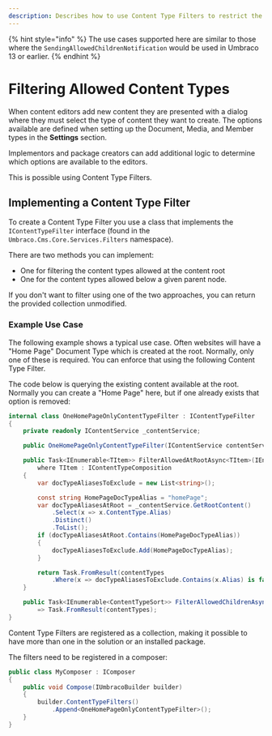 ```yaml
---
description: Describes how to use Content Type Filters to restrict the allowed content options available to editors.
---
```

{% hint style="info" %}
The use cases supported here are similar to those where the `SendingAllowedChildrenNotification` would be used in Umbraco 13 or earlier.
{% endhint %}

# Filtering Allowed Content Types

When content editors add new content they are presented with a dialog where they must select the type of content they want to create. The options available are defined when setting up the Document, Media, and Member types in the **Settings** section.

Implementors and package creators can add additional logic to determine which options are available to the editors.

This is possible using Content Type Filters.

## Implementing a Content Type Filter

To create a Content Type Filter you use a class that implements the `IContentTypeFilter` interface (found in the `Umbraco.Cms.Core.Services.Filters` namespace).

There are two methods you can implement:

* One for filtering the content types allowed at the content root
* One for the content types allowed below a given parent node.

If you don't want to filter using one of the two approaches, you can return the provided collection unmodified.

### Example Use Case

The following example shows a typical use case. Often websites will have a "Home Page" Document Type which is created at the root. Normally, only one of these is required. You can enforce that using the following Content Type Filter.

The code below is querying the existing content available at the root. Normally you can create a "Home Page" here, but if one already exists that option is removed:

```csharp
internal class OneHomePageOnlyContentTypeFilter : IContentTypeFilter
{
    private readonly IContentService _contentService;

    public OneHomePageOnlyContentTypeFilter(IContentService contentService) => _contentService = contentService;

    public Task<IEnumerable<TItem>> FilterAllowedAtRootAsync<TItem>(IEnumerable<TItem> contentTypes)
        where TItem : IContentTypeComposition
    {
        var docTypeAliasesToExclude = new List<string>();

        const string HomePageDocTypeAlias = "homePage";
        var docTypeAliasesAtRoot = _contentService.GetRootContent()
            .Select(x => x.ContentType.Alias)
            .Distinct()
            .ToList();
        if (docTypeAliasesAtRoot.Contains(HomePageDocTypeAlias))
        {
            docTypeAliasesToExclude.Add(HomePageDocTypeAlias);
        }

        return Task.FromResult(contentTypes
            .Where(x => docTypeAliasesToExclude.Contains(x.Alias) is false));
    }

    public Task<IEnumerable<ContentTypeSort>> FilterAllowedChildrenAsync(IEnumerable<ContentTypeSort> contentTypes, Guid parentKey)
        => Task.FromResult(contentTypes);
}
```

Content Type Filters are registered as a collection, making it possible to have more than one in the solution or an installed package.

The filters need to be registered in a composer:

```csharp
public class MyComposer : IComposer
{
    public void Compose(IUmbracoBuilder builder)
    {
        builder.ContentTypeFilters()
            .Append<OneHomePageOnlyContentTypeFilter>();
    }
}
```
